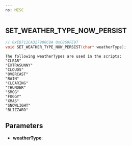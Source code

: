 ```yaml
---
ns: MISC
---
```

## SET_WEATHER_TYPE_NOW_PERSIST

```c
// 0xED712CA327900C8A 0xC869FE97
void SET_WEATHER_TYPE_NOW_PERSIST(char* weatherType);
```

```
The following weatherTypes are used in the scripts:  
"CLEAR"  
"EXTRASUNNY"  
"CLOUDS"  
"OVERCAST"  
"RAIN"  
"CLEARING"  
"THUNDER"  
"SMOG"  
"FOGGY"  
"XMAS"  
"SNOWLIGHT"  
"BLIZZARD"  
```

## Parameters
* **weatherType**: 

